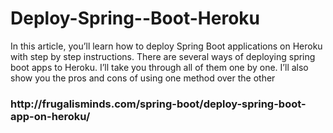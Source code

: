 # Deploy-Spring--Boot-Heroku
In this article, you’ll learn how to deploy Spring Boot applications on Heroku with step by step instructions. 
There are several ways of deploying spring boot apps to Heroku. 
I’ll take you through all of them one by one. I’ll also show you the pros and cons of using one method over the other

<h3>http://frugalisminds.com/spring-boot/deploy-spring-boot-app-on-heroku/</h3>
